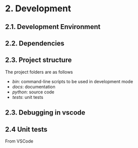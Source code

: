 # 2. Development

## 2.1. Development Environment

## 2.2. Dependencies

## 2.3. Project structure

The project folders are as follows

* *bin*: command-line scripts to be used in development mode
* *docs*: documentation
* *python*: source code
* *tests*: unit tests

## 2.3. Debugging in vscode

## 2.4 Unit tests

From VSCode